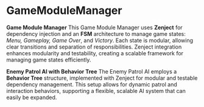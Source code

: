 # GameModuleManager

**Game Module Manager**
This Game Module Manager uses **Zenject** for dependency injection and an **FSM** architecture to manage game states: _Menu, Gameplay, Game Over_, and _Victory_. Each state is modular, allowing clear transitions and separation of responsibilities. Zenject integration enhances modularity and testability, creating a scalable framework for managing game states efficiently.

**Enemy Patrol AI with Behavior Tree**
The Enemy Patrol AI employs a **Behavior Tree** structure, implemented with Zenject for modular and testable dependency management. This setup allows for dynamic patrol and interaction behaviors, supporting a flexible, scalable AI system that can easily be expanded.
